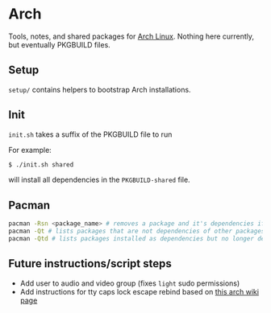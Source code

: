 # Arch

Tools, notes, and shared packages for [Arch Linux](https://www.archlinux.org/).
Nothing here currently, but eventually PKGBUILD files.

## Setup
`setup/` contains helpers to bootstrap Arch installations.

## Init
`init.sh` takes a suffix of the PKGBUILD file to run

For example:
```sh
$ ./init.sh shared
```
will install all dependencies in the `PKGBUILD-shared` file.

## Pacman
```sh
pacman -Rsn <package_name> # removes a package and it's dependencies if now unneeded
pacman -Qt # lists packages that are not dependencies of other packages
pacman -Qtd # lists packages installed as dependencies but no longer depended on
```

## Future instructions/script steps
* Add user to audio and video group (fixes `light` sudo permissions)
* Add instructions for tty caps lock escape rebind based on [this arch wiki page](https://wiki.archlinux.org/index.php/Linux_console/Keyboard_configuration#Keymaps)
